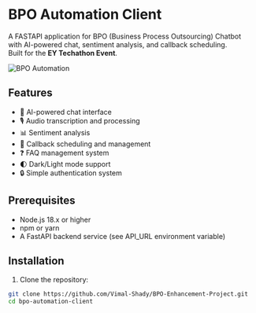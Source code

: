 # BPO Automation Client

A FASTAPI application for BPO (Business Process Outsourcing) Chatbot with AI-powered chat, sentiment analysis, and callback scheduling.  
Built for the **EY Techathon Event**.

![BPO Automation](https://placeholder.svg?height=300&width=600)

## Features

- 💬 AI-powered chat interface
- 🎙️ Audio transcription and processing
- 📊 Sentiment analysis
- 📅 Callback scheduling and management
- ❓ FAQ management system
- 🌓 Dark/Light mode support
- 🔒 Simple authentication system

## Prerequisites

- Node.js 18.x or higher
- npm or yarn
- A FastAPI backend service (see API_URL environment variable)

## Installation

1. Clone the repository:

```bash
git clone https://github.com/Vimal-Shady/BPO-Enhancement-Project.git
cd bpo-automation-client
